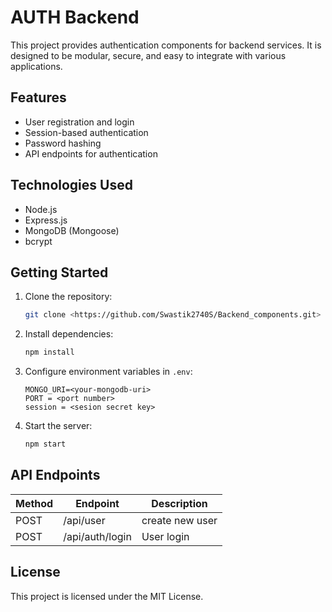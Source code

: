 # AUTH Backend

This project provides authentication components for backend services. It is designed to be modular, secure, and easy to integrate with various applications.

## Features

- User registration and login
- Session-based authentication
- Password hashing
- API endpoints for authentication

## Technologies Used

- Node.js
- Express.js
- MongoDB (Mongoose)
- bcrypt

## Getting Started

1. Clone the repository:
    ```bash
    git clone <https://github.com/Swastik2740S/Backend_components.git>
    ```
2. Install dependencies:
    ```bash
    npm install
    ```
3. Configure environment variables in `.env`:
    ```
    MONGO_URI=<your-mongodb-uri>
    PORT = <port number>
    session = <sesion secret key>
    
    ```
4. Start the server:
    ```bash
    npm start
    ```

## API Endpoints

| Method | Endpoint         | Description           |
|--------|-----------------|----------------------|
| POST   | /api/user       | create new user      |
| POST   | /api/auth/login | User login           |

## License

This project is licensed under the MIT License.